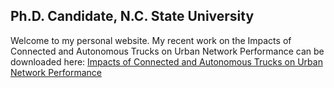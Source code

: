
## Ph.D. Candidate, N.C. State University
Welcome to my personal website. 
My recent work on the Impacts of Connected and Autonomous Trucks on Urban Network Performance can be downloaded here: [Impacts of Connected and Autonomous Trucks on Urban Network Performance](https://github.com/ssharm36/ssharm36.github.io/files/10363335/Impacts.of.Connected.and.Autonomous.Trucks.on.Urban.Network.Performance.pdf)
